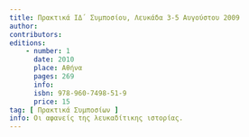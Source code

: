 ```yaml
---
title: Πρακτικά ΙΔ΄ Συμποσίου, Λευκάδα 3-5 Αυγούστου 2009
author: 
contributors: 
editions: 
    - number: 1
      date: 2010
      place: Αθήνα
      pages: 269
      info: 
      isbn: 978-960-7498-51-9
      price: 15
tag: [ Πρακτικά Συμποσίων ]
info: Οι αφανείς της λευκαδίτικης ιστορίας.
---
```

